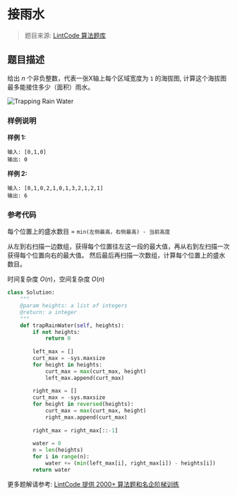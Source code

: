 # 接雨水
 > 题目来源: [LintCode 算法题库](https://www.lintcode.com/problem/trapping-rain-water/?utm_source=sc-github-wzz)
 ## 题目描述
 给出 *n* 个非负整数，代表一张X轴上每个区域宽度为 `1` 的海拔图, 计算这个海拔图最多能接住多少（面积）雨水。

![Trapping Rain Water](https://lintcode-media.s3.amazonaws.com/problem/rainwatertrap.png "Trapping Rain Water I")
 ### 样例说明
 **样例 1:**
```
输入: [0,1,0]
输出: 0
```

**样例 2:**
```
输入: [0,1,0,2,1,0,1,3,2,1,2,1]
输出: 6
```
 ### 参考代码
 每个位置上的盛水数目 = `min(左侧最高，右侧最高) - 当前高度`

从左到右扫描一边数组，获得每个位置往左这一段的最大值，再从右到左扫描一次获得每个位置向右的最大值。
然后最后再扫描一次数组，计算每个位置上的盛水数目。

时间复杂度 $O(n)$，空间复杂度 $O(n)$
```python
class Solution:
    """
    @param heights: a list of integers
    @return: a integer
    """
    def trapRainWater(self, heights):
        if not heights:
            return 0
            
        left_max = []
        curt_max = -sys.maxsize
        for height in heights:
            curt_max = max(curt_max, height)
            left_max.append(curt_max)
            
        right_max = []
        curt_max = -sys.maxsize
        for height in reversed(heights):
            curt_max = max(curt_max, height)
            right_max.append(curt_max)
            
        right_max = right_max[::-1]
            
        water = 0
        n = len(heights)
        for i in range(n):
            water += (min(left_max[i], right_max[i]) - heights[i])
        return water
```
 更多题解请参考: [LintCode 提供 2000+ 算法题和名企阶梯训练](https://www.lintcode.com/problem/?utm_source=sc-github-wzz)